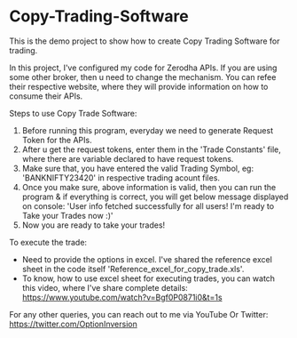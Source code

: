 # Copy-Trading-Software
This is the demo project to show how to create Copy Trading Software for trading.

In this project, I've configured my code for Zerodha APIs. If you are using some other broker, then u need to change the mechanism. You can refee their respective website, where they will provide information on how to consume their APIs.

Steps to use Copy Trade Software:
1. Before running this program, everyday we need to generate Request Token for the APIs.
2. After u get the request tokens, enter them in the 'Trade Constants' file, where there are variable declared to have request tokens.
3. Make sure that, you have entered the valid Trading Symbol, eg: 'BANKNIFTY23420' in respective trading acount files.
4. Once you make sure, above information is valid, then you can run the program & if everything is correct, you will get below message displayed on console: 'User info fetched successfully for all users! I'm ready to Take your Trades now :)'
5. Now you are ready to take your trades!

To execute the trade:
- Need to provide the options in excel. I've shared the reference excel sheet in the code itself 'Reference_excel_for_copy_trade.xls'.
- To know, how to use excel sheet for executing trades, you can watch this video, where I've share complete details:
https://www.youtube.com/watch?v=Bgf0P0871i0&t=1s

For any other queries, you can reach out to me via YouTube Or Twitter:
https://twitter.com/OptionInversion
